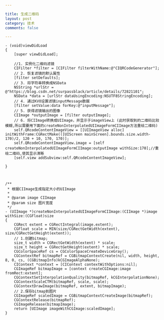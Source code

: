 ```yaml
---

title: 生成二维码
layout: post
category: 技术
comments: false

---
```



	- (void)viewDidLoad
	{
	    [super viewDidLoad];
	    
	    //1. 实例化二维码滤镜
	    CIFilter *filter = [CIFilter filterWithName:@"CIQRCodeGenerator"];
	    // 2. 恢复滤镜的默认属性
	    [filter setDefaults];
	    // 3. 将字符串转换成NSData
	    NSString *urlStr = @"https://blog.csdn.net/surpassblack/article/details/72821101";
	    NSData *data = [urlStr dataUsingEncoding:NSUTF8StringEncoding];
	    // 4. 通过KVO设置滤镜inputMessage数据
	    [filter setValue:data forKey:@"inputMessage"];
	    // 5. 获得滤镜输出的图像
	    CIImage *outputImage = [filter outputImage];
	    // 6. 将CIImage转换成UIImage，并显示于imageView上 (此时获取到的二维码比较模糊,所以需要用下面的createNonInterpolatedUIImageFormCIImage方法重绘二维码)
	    self.QRcodeContentImageView = [[UIImageView alloc] initWithFrame:CGRectMake(([UIScreen mainScreen].bounds.size.width-170)/2, 120 + 10, 170, 170)];
	    self.QRcodeContentImageView.image = [self createNonInterpolatedUIImageFormCIImage:outputImage withSize:170];//重绘二维码,使其显示清晰
	    [self.view addSubview:self.QRcodeContentImageView];
    
	}



	/**
	 * 根据CIImage生成指定大小的UIImage
	 *
	 * @param image CIImage
	 * @param size 图片宽度
	 */
	- (UIImage *)createNonInterpolatedUIImageFormCIImage:(CIImage *)image withSize:(CGFloat)size
	{
	    CGRect extent = CGRectIntegral(image.extent);
	    CGFloat scale = MIN(size/CGRectGetWidth(extent), size/CGRectGetHeight(extent));
	    // 1.创建bitmap;
	    size_t width = CGRectGetWidth(extent) * scale;
	    size_t height = CGRectGetHeight(extent) * scale;
	    CGColorSpaceRef cs = CGColorSpaceCreateDeviceGray();
	    CGContextRef bitmapRef = CGBitmapContextCreate(nil, width, height, 8, 0, cs, (CGBitmapInfo)kCGImageAlphaNone);
	    CIContext *context = [CIContext contextWithOptions:nil];
	    CGImageRef bitmapImage = [context createCGImage:image fromRect:extent];
	    CGContextSetInterpolationQuality(bitmapRef, kCGInterpolationNone);
	    CGContextScaleCTM(bitmapRef, scale, scale);
	    CGContextDrawImage(bitmapRef, extent, bitmapImage);
	    // 2.保存bitmap到图片
	    CGImageRef scaledImage = CGBitmapContextCreateImage(bitmapRef);
	    CGContextRelease(bitmapRef);
	    CGImageRelease(bitmapImage);
	    return [UIImage imageWithCGImage:scaledImage];
	}